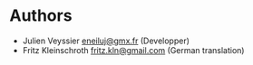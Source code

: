 # Authors

* Julien Veyssier <eneiluj@gmx.fr> (Developper)
* Fritz Kleinschroth <fritz.kln@gmail.com> (German translation)

